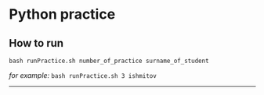# Python practice

## How to run

``bash runPractice.sh number_of_practice surname_of_student``  

_for example:_
``bash runPractice.sh 3 ishmitov``

----